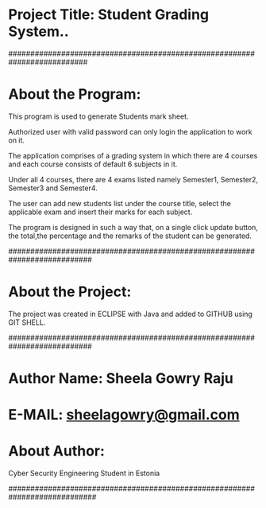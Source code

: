 
# Project Title: Student Grading System..

##########################################################################
# About the Program:

This program is used to generate Students mark sheet.

Authorized user with valid password can only login the application to work on it.

The application comprises of a grading system in which there are 4 courses and each course consists of default 6 subjects in it.

Under all 4 courses, there are 4 exams listed namely Semester1, Semester2, Semester3 and Semester4.

The user can add new students list under the course title, select the applicable exam and insert their marks for each subject. 

The program is designed in such a way that, on a single click update button, the total,the  percentage and the remarks of the student can be generated.



###########################################################################

# About the Project:

The project was created in ECLIPSE with Java and added to GITHUB using GIT SHELL.

###########################################################################


# Author Name: Sheela Gowry Raju
# E-MAIL: sheelagowry@gmail.com

# About Author: 
Cyber Security Engineering Student in Estonia

############################################################################
